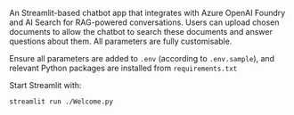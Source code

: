 An Streamlit-based chatbot app that integrates with Azure OpenAI Foundry and AI Search for RAG-powered conversations. 
Users can upload chosen documents to allow the chatbot to search these documents and answer questions about them. 
All parameters are fully customisable.

Ensure all parameters are added to `.env` (according to `.env.sample`), and relevant Python packages are installed from `requirements.txt`

Start Streamlit with:
```
streamlit run ./Welcome.py
```
